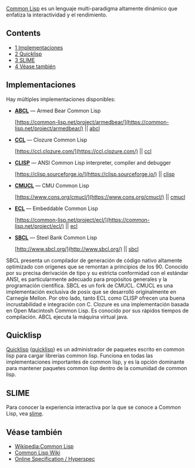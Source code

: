 [Common Lisp](https://common-lisp.net/) es un lenguaje multi-paradigma altamente dinámico que enfatiza la interactividad y el rendimiento.

## Contents

*   [1 Implementaciones](#Implementaciones)
*   [2 Quicklisp](#Quicklisp)
*   [3 SLIME](#SLIME)
*   [4 Véase también](#V.C3.A9ase_tambi.C3.A9n)

## Implementaciones

Hay múltiples implementaciones disponibles:

*   **[ABCL](https://en.wikipedia.org/wiki/Common_Lisp#List_of_implementations "wikipedia:Common Lisp")** — Armed Bear Common Lisp

	[https://common-lisp.net/project/armedbear/](https://common-lisp.net/project/armedbear/) || [abcl](https://aur.archlinux.org/packages/abcl/)

*   **[CCL](https://en.wikipedia.org/wiki/Clozure_CL "wikipedia:Clozure CL")** — Clozure Common Lisp

	[https://ccl.clozure.com/](https://ccl.clozure.com/) || [ccl](https://aur.archlinux.org/packages/ccl/)

*   **[CLISP](https://en.wikipedia.org/wiki/CLISP "wikipedia:CLISP")** — ANSI Common Lisp interpreter, compiler and debugger

	[https://clisp.sourceforge.io/](https://clisp.sourceforge.io/) || [clisp](https://www.archlinux.org/packages/?name=clisp)

*   **[CMUCL](https://en.wikipedia.org/wiki/CMU_Common_Lisp "wikipedia:CMU Common Lisp")** — CMU Common Lisp

	[https://www.cons.org/cmucl/](https://www.cons.org/cmucl/) || [cmucl](https://www.archlinux.org/packages/?name=cmucl)

*   **[ECL](https://en.wikipedia.org/wiki/Incrustar_Common_Lisp "wikipedia:Incrustar Common Lisp")** — Embeddable Common Lisp

	[https://common-lisp.net/project/ecl/](https://common-lisp.net/project/ecl/) || [ecl](https://www.archlinux.org/packages/?name=ecl)

*   **[SBCL](https://en.wikipedia.org/wiki/Steel_Bank_Common_Lisp "wikipedia:Steel Bank Common Lisp")** — Steel Bank Common Lisp

	[http://www.sbcl.org/](http://www.sbcl.org/) || [sbcl](https://www.archlinux.org/packages/?name=sbcl)

SBCL presenta un compilador de generación de código nativo altamente optimizado con orígenes que se remontan a principios de los 90\. Conocido por su precisa derivación de tipo y su estricta conformidad con el estándar ANSI, es particularmente adecuado para propósitos generales y la programación científica. SBCL es un fork de CMUCL. CMUCL es una implementación exclusiva de posix que se desarrolló originalmente en Carnegie Mellon. Por otro lado, tanto ECL como CLISP ofrecen una buena incrustabilidad e integración con C. Clozure es una implementación basada en Open Macintosh Common Lisp. Es conocido por sus rápidos tiempos de compilación. ABCL ejecuta la máquina virtual java.

## Quicklisp

[Quicklisp](https://www.quicklisp.org/beta/) ([quicklisp](https://aur.archlinux.org/packages/quicklisp/)) es un administrador de paquetes escrito en common lisp para cargar librerías common lisp. Funciona en todas las implementaciones importantes de common lisp, y es la opción dominante para mantener paquetes common lisp dentro de la comunidad de common lisp.

## SLIME

Para conocer la experiencia interactiva por la que se conoce a Common Lisp, vea [slime](/index.php/Slime "Slime").

## Véase también

*   [Wikipedia:Common Lisp](https://en.wikipedia.org/wiki/es:Common_Lisp "wikipedia:es:Common Lisp")
*   [Common Lisp Wiki](http://cliki.net)
*   [Online Specification / Hyperspec](http://www.lispworks.com/documentation/HyperSpec/Front)